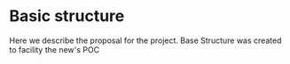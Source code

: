# Basic structure
Here we describe the proposal for the project.
Base Structure was created to facility the new's POC
